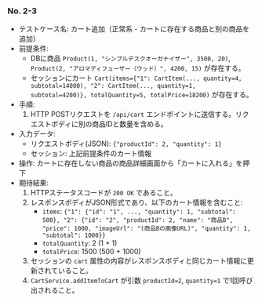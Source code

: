 ### No. 2-3

- テストケース名: カート追加（正常系 - カートに存在する商品と別の商品を追加）
- 前提条件:
  - DBに商品 `Product(1, "シンプルデスクオーガナイザー", 3500, 20)`, `Product(2, "アロマディフューザー（ウッド）", 4200, 15)` が存在する。
  - セッションにカート `Cart(items={"1": CartItem(..., quantity=4, subtotal=14000), "2": CartItem(..., quantity=1, subtotal=4200)}, totalQuantity=5, totalPrice=18200)` が存在する。
- 手順:
  1. HTTP POSTリクエストを `/api/cart` エンドポイントに送信する。リクエストボディに別の商品IDと数量を含める。
- 入力データ:
  - リクエストボディ(JSON): `{"productId": 2, "quantity": 1}`
  - セッション: 上記前提条件のカート情報
- 操作: カートに存在しない商品の商品詳細画面から「カートに入れる」を押下
- 期待結果:
  1. HTTPステータスコードが `200 OK` であること。
  2. レスポンスボディがJSON形式であり、以下のカート情報を含むこと:
     - `items`: `{"1": {"id": "1", ..., "quantity": 1, "subtotal": 500}, "2": {"id": "2", "productId": 2, "name": "商品B", "price": 1000, "imageUrl": "(商品Bの画像URL)", "quantity": 1, "subtotal": 1000}}`
     - `totalQuantity`: 2 (1 + 1)
     - `totalPrice`: 1500 (500 + 1000)
  3. セッションの `cart` 属性の内容がレスポンスボディと同じカート情報に更新されていること。
  4. `CartService.addItemToCart` が引数 `productId=2`, `quantity=1` で1回呼び出されること。
